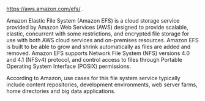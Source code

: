 https://aws.amazon.com/efs/ . 

Amazon Elastic File System (Amazon EFS) is a cloud storage service provided by Amazon Web Services (AWS) designed to provide scalable, elastic, concurrent with some restrictions, and encrypted file storage for use with both AWS cloud services and on-premises resources. Amazon EFS is built to be able to grow  and shrink automatically as files are added and removed. Amazon EFS supports Network File System (NFS) versions 4.0 and 4.1 (NFSv4) protocol, and control access to files through Portable Operating System Interface (POSIX) permissions.

According to Amazon, use cases for this file system service typically include content repositories, development environments, web server farms, home directories and big data applications.
